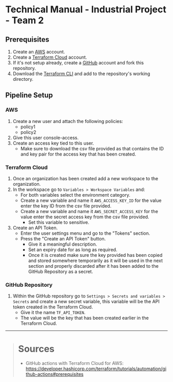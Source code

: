# Technical Manual - Industrial Project - Team 2

## Prerequisites
1. Create an [AWS](https://link-url-here.org) account.
2. Create a [Terraform Cloud](https://app.terraform.io/session) account.
3. If it's not setup already, create a [GitHub](https://github.com/) account and fork this repository.
4. Download the [Terraform CLI](https://www.terraform.io/) and add to the repository's working directory.

## Pipeline Setup

### AWS
1. Create a new user and attach the following policies:
   - policy1
   - policy2
2. Give this user console-access.
3. Create an access key tied to this user.
   - Make sure to download the csv file provided as that contains the ID and key pair for the access key that has been created.

### Terraform Cloud
1. Once an organization has been created add a new workspace to the organization.
2. In the workspace go to `Variables > Workspace Variables` and:
    - For both variables select the environment category.
    - Create a new variable and name it ``AWS_ACCESS_KEY_ID`` for the value enter the key ID from the csv file provided.
    - Create a new variable and name it ``AWS_SECRET_ACCESS_KEY`` for the value enter the secret access key from the csv file provided.
      - Set this variable to sensitive. 
3. Create an API Token.
    - Enter the user settings menu and go to the "Tokens" section.
    - Press the "Create an API Token" button.
      -  Give it a meaningful description.
      -  Set an expiry date for as long as required.
      -  Once it is created make sure the key provided has been copied and stored somewhere temporarily as it will be used in the next section and properly discarded after it has been added to the GitHub Repository as a secret.

### GitHub Repository 
1. Within the GitHub repository go to `Settings > Secrets and variables > Secrets` and create a new secret variable, this variable will be the API token created in the Terraform Cloud.
   - Give it the name `TF_API_TOKEN`.
   - The value will be the key that has been created earlier in the Terraform Cloud.


---------------------------------------------------------

># Sources
> - GitHub actions with Terraform Cloud for AWS: 
https://developer.hashicorp.com/terraform/tutorials/automation/github-actions#prerequisites